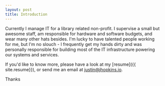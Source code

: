 ```yaml
---
layout: post
title: Introduction
---
```


Currently I manage IT for a library related non-profit. I supervise a small but awesome staff, am responsible for hardware and software budgets, and wear many other hats besides. I&#39;m lucky to have talented people working for me, but I&#39;m no slouch - I frequently get my hands dirty and was personally responsible for building most of the IT infrastructure powering our systems and services.

If you'd like to know more, please have a look at my [resume]({{ site.resume}}), or send me an email at [justin@jhopkins.io](mailto:justin@jhopkins.io).

Thanks
